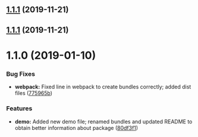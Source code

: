 ## [1.1.1](https://github.com/openplayerjs/openplayerjs-youtube/compare/v1.1.0...v1.1.1) (2019-11-21)

<a name="1.1.1"></a>
## [1.1.1](https://github.com/openplayerjs/openplayerjs-youtube/compare/v1.1.0...v1.1.1) (2019-11-21)



<a name="1.1.0"></a>
# 1.1.0 (2019-01-10)


### Bug Fixes

* **webpack:** Fixed line in webpack to create bundles correctly; added dist files ([775965b](https://github.com/openplayerjs/openplayerjs-youtube/commit/775965b))


### Features

* **demo:** Added new demo file; renamed bundles and updated README to obtain better information about package ([80df3f1](https://github.com/openplayerjs/openplayerjs-youtube/commit/80df3f1))



